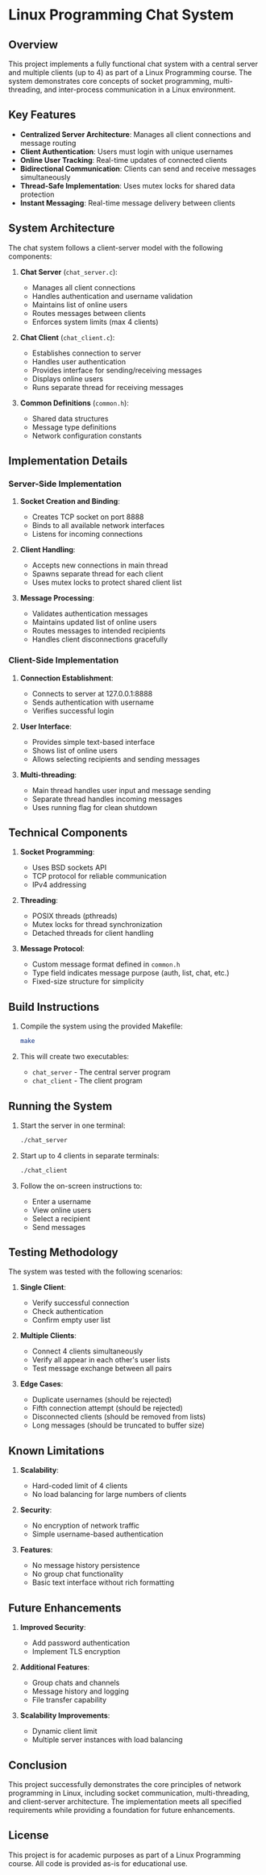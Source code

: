 # Linux Programming Chat System

## Overview

This project implements a fully functional chat system with a central server and multiple clients (up to 4) as part of a Linux Programming course. The system demonstrates core concepts of socket programming, multi-threading, and inter-process communication in a Linux environment.

## Key Features

- **Centralized Server Architecture**: Manages all client connections and message routing
- **Client Authentication**: Users must login with unique usernames
- **Online User Tracking**: Real-time updates of connected clients
- **Bidirectional Communication**: Clients can send and receive messages simultaneously
- **Thread-Safe Implementation**: Uses mutex locks for shared data protection
- **Instant Messaging**: Real-time message delivery between clients

## System Architecture

The chat system follows a client-server model with the following components:

1. **Chat Server** (`chat_server.c`):
   - Manages all client connections
   - Handles authentication and username validation
   - Maintains list of online users
   - Routes messages between clients
   - Enforces system limits (max 4 clients)

2. **Chat Client** (`chat_client.c`):
   - Establishes connection to server
   - Handles user authentication
   - Provides interface for sending/receiving messages
   - Displays online users
   - Runs separate thread for receiving messages

3. **Common Definitions** (`common.h`):
   - Shared data structures
   - Message type definitions
   - Network configuration constants

## Implementation Details

### Server-Side Implementation

1. **Socket Creation and Binding**:
   - Creates TCP socket on port 8888
   - Binds to all available network interfaces
   - Listens for incoming connections

2. **Client Handling**:
   - Accepts new connections in main thread
   - Spawns separate thread for each client
   - Uses mutex locks to protect shared client list

3. **Message Processing**:
   - Validates authentication messages
   - Maintains updated list of online users
   - Routes messages to intended recipients
   - Handles client disconnections gracefully

### Client-Side Implementation

1. **Connection Establishment**:
   - Connects to server at 127.0.0.1:8888
   - Sends authentication with username
   - Verifies successful login

2. **User Interface**:
   - Provides simple text-based interface
   - Shows list of online users
   - Allows selecting recipients and sending messages

3. **Multi-threading**:
   - Main thread handles user input and message sending
   - Separate thread handles incoming messages
   - Uses running flag for clean shutdown

## Technical Components

1. **Socket Programming**:
   - Uses BSD sockets API
   - TCP protocol for reliable communication
   - IPv4 addressing

2. **Threading**:
   - POSIX threads (pthreads)
   - Mutex locks for thread synchronization
   - Detached threads for client handling

3. **Message Protocol**:
   - Custom message format defined in `common.h`
   - Type field indicates message purpose (auth, list, chat, etc.)
   - Fixed-size structure for simplicity

## Build Instructions

1. Compile the system using the provided Makefile:
   ```bash
   make
   ```

2. This will create two executables:
   - `chat_server` - The central server program
   - `chat_client` - The client program

## Running the System

1. Start the server in one terminal:
   ```bash
   ./chat_server
   ```

2. Start up to 4 clients in separate terminals:
   ```bash
   ./chat_client
   ```

3. Follow the on-screen instructions to:
   - Enter a username
   - View online users
   - Select a recipient
   - Send messages

## Testing Methodology

The system was tested with the following scenarios:

1. **Single Client**:
   - Verify successful connection
   - Check authentication
   - Confirm empty user list

2. **Multiple Clients**:
   - Connect 4 clients simultaneously
   - Verify all appear in each other's user lists
   - Test message exchange between all pairs

3. **Edge Cases**:
   - Duplicate usernames (should be rejected)
   - Fifth connection attempt (should be rejected)
   - Disconnected clients (should be removed from lists)
   - Long messages (should be truncated to buffer size)

## Known Limitations

1. **Scalability**:
   - Hard-coded limit of 4 clients
   - No load balancing for large numbers of clients

2. **Security**:
   - No encryption of network traffic
   - Simple username-based authentication

3. **Features**:
   - No message history persistence
   - No group chat functionality
   - Basic text interface without rich formatting

## Future Enhancements

1. **Improved Security**:
   - Add password authentication
   - Implement TLS encryption

2. **Additional Features**:
   - Group chats and channels
   - Message history and logging
   - File transfer capability

3. **Scalability Improvements**:
   - Dynamic client limit
   - Multiple server instances with load balancing

## Conclusion

This project successfully demonstrates the core principles of network programming in Linux, including socket communication, multi-threading, and client-server architecture. The implementation meets all specified requirements while providing a foundation for future enhancements.

## License

This project is for academic purposes as part of a Linux Programming course. All code is provided as-is for educational use.
